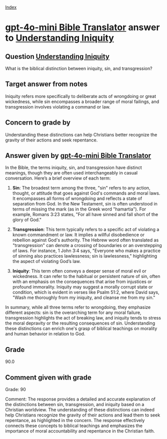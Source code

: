 
[Index](../../index.md)
# [gpt-4o-mini Bible Translator](../../answering_models/gpt-4o-mini_Bible_Translator.md) answer to [Understanding Iniquity](../../questions/Understanding_Iniquity.md)

## Question [Understanding Iniquity](../../questions/Understanding_Iniquity.md)
What is the biblical distinction between iniquity, sin, and transgression?

## Target answer from notes
Iniquity refers more specifically to deliberate acts of wrongdoing or great wickedness, while sin encompasses a broader range of moral failings, and transgression involves violating a command or law.

## Concern to grade by
Understanding these distinctions can help Christians better recognize the gravity of their actions and seek repentance.

## Answer given by [gpt-4o-mini Bible Translator](../../answering_models/gpt-4o-mini_Bible_Translator.md)
In the Bible, the terms iniquity, sin, and transgression have distinct meanings, though they are often used interchangeably in casual conversation. Here’s a brief overview of each term:

1. **Sin**: The broadest term among the three, "sin" refers to any action, thought, or attitude that goes against God's commands and moral laws. It encompasses all forms of wrongdoing and reflects a state of separation from God. In the New Testament, sin is often understood in terms of missing the mark (as in the Greek word "hamartia"). For example, Romans 3:23 states, "For all have sinned and fall short of the glory of God."

2. **Transgression**: This term typically refers to a specific act of violating a known commandment or law. It implies a willful disobedience or rebellion against God's authority. The Hebrew word often translated as "transgression" can denote a crossing of boundaries or an overstepping of laws. For instance, 1 John 3:4 says, "Everyone who makes a practice of sinning also practices lawlessness; sin is lawlessness," highlighting the aspect of violating God’s law.

3. **Iniquity**: This term often conveys a deeper sense of moral evil or wickedness. It can refer to the habitual or persistent nature of sin, often with an emphasis on the consequences that arise from injustices or profound immorality. Iniquity may suggest a morally corrupt state or condition, which is evident in verses like Psalm 51:2, where David says, "Wash me thoroughly from my iniquity, and cleanse me from my sin." 

In summary, while all three terms refer to wrongdoing, they emphasize different aspects: sin is the overarching term for any moral failure, transgression highlights the act of breaking law, and iniquity tends to stress the moral depravity or the resulting consequences of sin. Understanding these distinctions can enrich one's grasp of biblical teachings on morality and human behavior in relation to God.

## Grade
90.0

## Comment given with grade
Grade: 90

Comment: The response provides a detailed and accurate explanation of the distinctions between sin, transgression, and iniquity based on a Christian worldview. The understanding of these distinctions can indeed help Christians recognize the gravity of their actions and lead them to seek repentance, as highlighted in the concern. The response effectively connects these concepts to biblical teachings and emphasizes the importance of moral accountability and repentance in the Christian faith.
